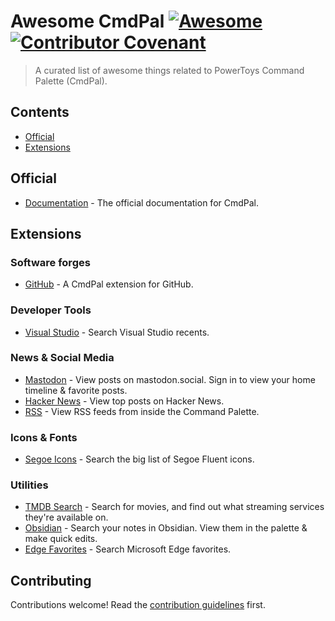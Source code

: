 # Awesome CmdPal [![Awesome](https://awesome.re/badge.svg)](https://awesome.re) [![Contributor Covenant](https://img.shields.io/badge/Contributor%20Covenant-2.1-4baaaa.svg)](code_of_conduct.md)

> A curated list of awesome things related to PowerToys Command Palette (CmdPal).

## Contents

- [Official](#official)
- [Extensions](#extensions)

## Official

- [Documentation](https://learn.microsoft.com/en-us/windows/powertoys/command-palette/overview) - The official documentation for CmdPal.

## Extensions

### Software forges

- [GitHub](https://github.com/microsoft/CmdPalGitHubExtension) - A CmdPal extension for GitHub.

### Developer Tools

- [Visual Studio](https://github.com/davidegiacometti/CmdPal-Extensions) - Search Visual Studio recents.

### News & Social Media

- [Mastodon](https://github.com/zadjii/CmdPalExtensions) - View posts on mastodon.social. Sign in to view your home timeline & favorite posts.
- [Hacker News](https://github.com/zadjii/CmdPalExtensions) - View top posts on Hacker News.
- [RSS](https://github.com/Tlaster/RSS) - View RSS feeds from inside the Command Palette.

### Icons & Fonts

- [Segoe Icons](https://github.com/zadjii/CmdPalExtensions) - Search the big list of Segoe Fluent icons.

### Utilities

- [TMDB Search](https://github.com/zadjii/CmdPalExtensions) - Search for movies, and find out what streaming services they're available on.
- [Obsidian](https://github.com/zadjii/CmdPalExtensions) - Search your notes in Obsidian. View them in the palette & make quick edits.
- [Edge Favorites](https://github.com/davidegiacometti/CmdPal-Extensions) - Search Microsoft Edge favorites.

## Contributing

Contributions welcome! Read the [contribution guidelines](CONTRIBUTING.md) first.

